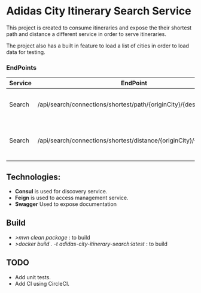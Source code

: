 # Adidas City Itinerary Search Service

This project is created to consume itineraries and expose the their shortest path and distance 
a different service in order to serve itineraries. 

The project also has a built in feature to load a list of cities in order to 
load data for testing.

### EndPoints ###

| Service       | EndPoint                                                                 | Method | Description                                      |
| ------------- | ------------------------------------------------------------------------ | :-----:| ------------------------------------------------ |
| Search        | /api/search/connections/shortest/path/{originCity}/{destinyCity}         | GET    | Return all itineraries given an origin city      |
| Search        | /api/search/connections/shortest/distance/{originCity}/{destinyCity}     | GET    | Return created itinerary between cities          |

## Technologies:

- **Consul** is used for discovery service.
- **Feign** is used to access management service.
- **Swagger** Used to expose documentation

## Build 

- *>mvn clean package* : to build
- *>docker build . -t adidas-city-itinerary-search:latest* : to build

## TODO

- Add unit tests.
- Add CI using CircleCI. 
